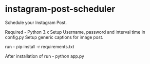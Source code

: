 # instagram-post-scheduler
Schedule your Instagram Post.

Required - Python 3.x
Setup Username, password and interval time in config.py
Setup generic captions for image post.

run - pip install -r requirements.txt

After installation of run - python app.py

